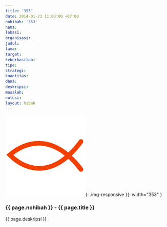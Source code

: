 ```yaml
---
title: '353'
date: 2014-01-23 11:08:00 +07:00
nohibah: '353'
nama:
lokasi:
organisasi:
judul:
lama:
target:
keberhasilan:
tipe:
strategi:
kuantitas:
dana:
deskripsi:
masalah:
solusi:
layout: hibah
---
```


![353](/static/img/hibahcms/353.png){: .img-responsive }{: width="353" }

### {{ page.nohibah }} - {{ page.title }}

{{ page.deskripsi }}
